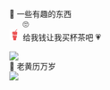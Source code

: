:shit: 一些有趣的东西 </br>
&nbsp;&nbsp;&nbsp;&nbsp;&nbsp; :roll_eyes: </br>
<code><img height="20" src="https://raw.githubusercontent.com/github/explore/80688e429a7d4ef2fca1e82350fe8e3517d3494d/topics/gulp/gulp.png"></code> 给我钱让我买杯茶吧  :heartpulse:

<img align="center" src="https://github-readme-stats.vercel.app/api?username=qd98xuan&show_icons=true&theme=yeblu&count_private=true&hide=contribs&include_all_commits=true&bg_color=30,67CF7C,39C9A0" />
</br>
<a url="http://m.laohuangli.net/">💬 老黄历万岁</a>
</br>
<img height="280" src="https://pic2.zhimg.com/v2-28020003d4a493c78d8202ba6c35f179_b.webp">
